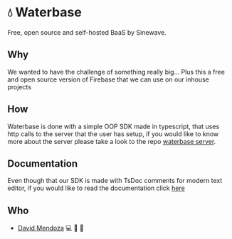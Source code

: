 # :droplet: Waterbase
Free, open source and self-hosted BaaS by Sinewave. 

## Why
We wanted to have the challenge of something really big...
Plus this a free and open source version of Firebase that we can use on our inhouse projects

## How
Waterbase is done with a simple OOP SDK made in typescript, that uses http calls to the server that the user has setup, if you would like to know more about the server please take a look to the repo [waterbase server](https://github.com/sinewtech/waterbase-server).

## Documentation
Even though that our SDK is made with TsDoc comments for modern text editor, 
if you would like to read the documentation click [here](https://github.com/sinewtech/waterbase/tree/develop/docs)

## Who
* [David Mendoza](https://github.com/mendoza) :computer: :book: :triangular_ruler:
